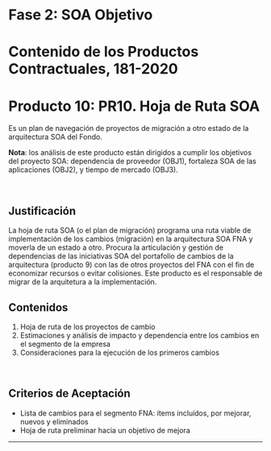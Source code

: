 # Fase 2: SOA Objetivo
# Contenido de los Productos Contractuales, 181-2020

# Producto 10: PR10. Hoja de Ruta SOA
Es un plan de navegación de proyectos de migración a otro estado de la arquitectura SOA del Fondo.

**Nota**: los análisis de este producto están dirigidos a cumplir los objetivos del proyecto SOA: dependencia de proveedor (OBJ1), fortaleza SOA de las aplicaciones (OBJ2), y tiempo de mercado (OBJ3).

<br>

## Justificación
La hoja de ruta SOA (o el plan de migración) programa una ruta viable de implementación de los cambios (migración) en la arquitectura SOA FNA y moverla de un estado a otro. Procura la articulación y gestión de dependencias de las iniciativas SOA del portafolio de cambios de la arquitectura (producto 9) con las de otros proyectos del FNA con el fin de economizar recursos o evitar colisiones. Este producto es el responsable de migrar de la arquitetura a la implementación.

## Contenidos
1. Hoja de ruta de los proyectos de cambio
1. Estimaciones y análisis de impacto y dependencia entre los cambios en el segmento de la empresa
1. Consideraciones para la ejecución de los primeros cambios

<br>

## Criterios de Aceptación

* Lista de cambios para el segmento FNA: ítems incluídos, por mejorar, nuevos y eliminados
* Hoja de ruta preliminar hacia un objetivo de mejora

*** 
